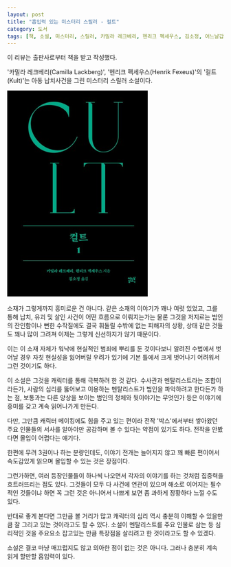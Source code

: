 ```yaml
---
layout: post
title: "흡입력 있는 미스터리 스릴러 - 컬트"
category: 도서
tags: [책, 소설, 미스터리, 스릴러, 카밀라 레크베리, 헨리크 펙세우스, 김소정, 어느날갑자기, 서평]
---
```


<div class="im im-info">
이 리뷰는 출판사로부터 책을 받고 작성했다.
</div>



'카밀라 레크베리(Camilla Lackberg)',
'헨리크 펙세우스(Henrik Fexeus)'의
'컬트(Kult)'는
아동 납치사건을 그린 미스터리 스릴러 소설이다.

![표지 1](/images/book/kult-1-book.jpg)

소재가 그렇게까지 흥미로운 건 아니다.
같은 소재의 이야기가 꽤나 여럿 있었고,
그를 통해 납치, 유괴 및 살인 사건이 어떤 흐름으로 이뤄지는가는 물론
그것을 저지르는 범인의 잔인함이나
뻔한 수작질에도 결국 휘둘릴 수밖에 없는 피해자의 상황, 상태 같은 것들도 꽤나 많이 그려져
이제는 그렇게 신선하지가 않기 때문이다.

이는 이 소재 자체가 워낙에 현실적인 범죄에 뿌리를 둔 것이다보니
알려진 수법에서 벗어날 경우 자칫 현실성을 잃어버릴 우려가 있기에
기본 틀에서 크게 벗어나기 어려워서 그런 것이기도 하다.

이 소설은 그것을 캐릭터를 통해 극복하려 한 것 같다.
수사관과 멘탈리스트라는 조합이라든가,
사람의 심리를 뚫어보고 이용하는 멘탈리스트가
범인을 파악하려고 한다든가 하는 점,
보통과는 다른 양상을 보이는 범인의 정체와 뒷이야기는 무엇인가 등은
이야기에 흥미를 갖고 계속 읽어나가게 만든다.

다만, 그만큼 캐릭터 메이킹에도 힘을 주고 있는 편이라
전작 '박스'에서부터 쌓아왔던 주요 인물들의 서사를 알아야만 공감하며 볼 수 있다는 약점이 있기도 하다.
전작을 안봤다면 몰입이 어렵다는 얘기다.

한편에 무려 3권이나 하는 분량인데도,
이야기 전개는 늘어지지 않고 꽤 빠른 편이어서
속도감있게 읽으며 몰입할 수 있는 것은 장점이다.

그런가하면, 여러 등장인물들이 하나씩 나오면서 각자의 이야기를 하는 것처럼 집중력을 흐트러뜨리는 점도 있다.
그것들이 모두 다 사건에 연관이 있으며 해소로 이어지는 필수적인 것들이냐 하면 꼭 그런 것은 아니어서
나쁘게 보면 좀 과하게 장황하다 느낄 수도 있다.

반대로 좋게 본다면 그만큼 볼 거리가 많고
캐릭터의 심리 역시 충분히 이해할 수 있을만큼 잘 그리고 있는 것이라고도 할 수 있다.
소설이 멘탈리스트를 주요 인물로 삼는 등 심리적인 것을 주요요소 잡고있는 만큼
특장점을 살리려고 한 것이라고도 할 수 있겠다.

소설은 결코 마냥 매끄럽지도 않고 의아한 점이 없는 것은 아니다.
그러나 충분히 계속 읽게 할만할 흡입력이 있다.
